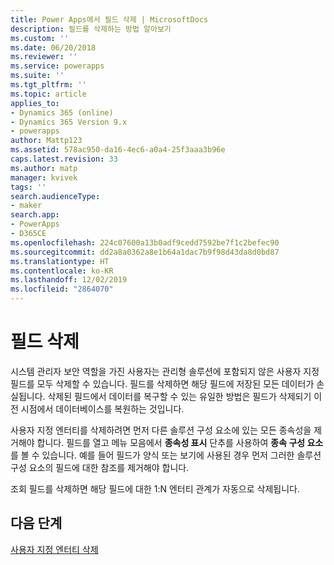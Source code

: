 ```yaml
---
title: Power Apps에서 필드 삭제 | MicrosoftDocs
description: 필드를 삭제하는 방법 알아보기
ms.custom: ''
ms.date: 06/20/2018
ms.reviewer: ''
ms.service: powerapps
ms.suite: ''
ms.tgt_pltfrm: ''
ms.topic: article
applies_to:
- Dynamics 365 (online)
- Dynamics 365 Version 9.x
- powerapps
author: Mattp123
ms.assetid: 578ac950-da16-4ec6-a0a4-25f3aaa3b96e
caps.latest.revision: 33
ms.author: matp
manager: kvivek
tags: ''
search.audienceType:
- maker
search.app:
- PowerApps
- D365CE
ms.openlocfilehash: 224c07600a13b0adf9cedd7592be7f1c2befec90
ms.sourcegitcommit: dd2a8a0362a8e1b64a1dac7b9f98d43da8d0bd87
ms.translationtype: HT
ms.contentlocale: ko-KR
ms.lasthandoff: 12/02/2019
ms.locfileid: "2864070"
---
```

# <a name="delete-fields"></a>필드 삭제

<a name="BKMK_DeletingFields"></a>   
 
 시스템 관리자 보안 역할을 가진 사용자는 관리형 솔루션에 포함되지 않은 사용자 지정 필드를 모두 삭제할 수 있습니다. 필드를 삭제하면 해당 필드에 저장된 모든 데이터가 손실됩니다. 삭제된 필드에서 데이터를 복구할 수 있는 유일한 방법은 필드가 삭제되기 이전 시점에서 데이터베이스를 복원하는 것입니다.  
  
 사용자 지정 엔터티를 삭제하려면 먼저 다른 솔루션 구성 요소에 있는 모든 종속성을 제거해야 합니다. 필드를 열고 메뉴 모음에서 **종속성 표시** 단추를 사용하여 **종속 구성 요소**를 볼 수 있습니다. 예를 들어 필드가 양식 또는 보기에 사용된 경우 먼저 그러한 솔루션 구성 요소의 필드에 대한 참조를 제거해야 합니다.  
  
 조회 필드를 삭제하면 해당 필드에 대한 1:N 엔터티 관계가 자동으로 삭제됩니다.  

 ## <a name="next-steps"></a>다음 단계

 [사용자 지정 엔터티 삭제 ](data-platform-delete-entity.md)
